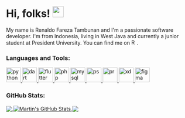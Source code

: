 <h1 align="left">Hi, folks! <img src="https://raw.githubusercontent.com/MartinHeinz/MartinHeinz/master/wave.gif" width="30px"></h1> 

<p align="left">My name is Renaldo Fareza Tambunan and I'm a passionate software developer. I'm from Indonesia, living in West Java and currently a junior student at President University. You can find me on <a href="https://linkedin.com/in/renaldo-fareza-tambunan" target="_blank"><img src="https://upload.wikimedia.org/wikipedia/commons/thumb/c/ca/LinkedIn_logo_initials.png/768px-LinkedIn_logo_initials.png" alt="Renaldo Fareza Tambunan" width="15" heigth="15"/></a>.</p>

<h3 align="left">Languages and Tools:</h3>
<p align="left">
<a href="https://www.python.org/" target="_blank"> 
<img src="https://upload.wikimedia.org/wikipedia/commons/thumb/c/c3/Python-logo-notext.svg/1200px-Python-logo-notext.svg.png" alt="python" width="40" height="40"/> 
</a> 
<a href="https://dart.dev" target="_blank"> 
<img src="https://www.vectorlogo.zone/logos/dartlang/dartlang-icon.svg" alt="dart" width="40" height="40"/> 
</a> 
<a href="https://flutter.dev" target="_blank"> 
<img src="https://www.vectorlogo.zone/logos/flutterio/flutterio-icon.svg" alt="flutter" width="40" height="40"/> 
</a>
<a href="https://www.php.net/" target="_blank"> 
<img src="https://upload.wikimedia.org/wikipedia/commons/thumb/2/27/PHP-logo.svg/1067px-PHP-logo.svg.png" alt="php"  height="40"/> 
</a>
<a href="https://www.mysql.com/" target="_blank"> 
<img src="https://www.logo.wine/a/logo/MySQL/MySQL-Logo.wine.svg" alt="mysql" height="40"/> 
</a> 
<a href="https://www.adobe.com/products/photoshop.html" target="_blank"> 
<img src="https://www.adobe.com/content/dam/acom/one-console/icons_rebrand/ps_appicon.svg" alt="ps" width="40" height="40"/> 
</a>
<a href="https://www.adobe.com/products/premiere.html" target="_blank"> 
<img src="https://www.adobe.com/content/dam/cct/creativecloud/business/teams/free-trial-new/desktop_premiere.svg" alt="pr" width="40" height="40"/> 
</a>
<a href="https://www.adobe.com/products/xd.html" target="_blank"> 
<img src="https://www.adobe.com/content/dam/shared/images/product-icons/svg/xd.svg" alt="xd" width="40" height="40"/> 
</a>
<a href="https://www.figma.com/community/explore" target="_blank"> 
<img src="https://i.pinimg.com/originals/17/06/c9/1706c9f16bd08eb5e03f1df3e0a94a1c.png" alt="figma" width="40" height="40"/> 
</a>
</p>

<h3 align="left">GitHub Stats:</h3>
<a href="https://github.com/RenaldoFrz/RenaldoFrz">
  <img align="center" src="https://github-readme-stats.vercel.app/api/top-langs/?username=Renaldofrz&hide=html,tex&title_color=ffffff&text_color=c9cacc&icon_color=2bbc8a&bg_color=1d1f21&langs_count=3" />
</a>
<a href="https://github.com/RenaldoFrz/RenaldoFrz">
  <img align="center" src="https://github-readme-stats.vercel.app/api?username=Renaldofrz&show_icons=true&line_height=27&count_private=true&title_color=ffffff&text_color=c9cacc&icon_color=2bbc8a&bg_color=1d1f21" alt="Martin's GitHub Stats" />
</a>
<a href="https://github.com/RenaldoFrz/flutter_iTalase">
  <img align="center" src="https://github-readme-stats.vercel.app/api/pin/?username=Renaldofrz&repo=flutter_iTalase&title_color=ffffff&text_color=c9cacc&icon_color=2bbc8a&bg_color=1d1f21" />
</a>
<!--
**RenaldoFrz/RenaldoFrz** is a ✨ _special_ ✨ repository because its `README.md` (this file) appears on your GitHub profile.

Here are some ideas to get you started:

- 🔭 I’m currently working on ...
- 🌱 I’m currently learning ...
- 👯 I’m looking to collaborate on ...
- 🤔 I’m looking for help with ...
- 💬 Ask me about ...
- 📫 How to reach me: ...
- 😄 Pronouns: ...
- ⚡ Fun fact: ...
-->
